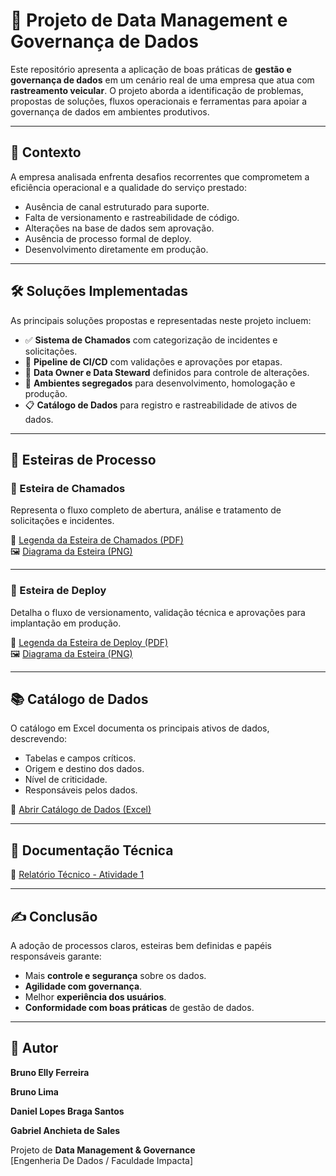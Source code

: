 # 🚚 Projeto de Data Management e Governança de Dados

Este repositório apresenta a aplicação de boas práticas de **gestão e governança de dados** em um cenário real de uma empresa que atua com **rastreamento veicular**. O projeto aborda a identificação de problemas, propostas de soluções, fluxos operacionais e ferramentas para apoiar a governança de dados em ambientes produtivos.

---

## 📌 Contexto

A empresa analisada enfrenta desafios recorrentes que comprometem a eficiência operacional e a qualidade do serviço prestado:

- Ausência de canal estruturado para suporte.
- Falta de versionamento e rastreabilidade de código.
- Alterações na base de dados sem aprovação.
- Ausência de processo formal de deploy.
- Desenvolvimento diretamente em produção.

---

## 🛠️ Soluções Implementadas

As principais soluções propostas e representadas neste projeto incluem:

- ✅ **Sistema de Chamados** com categorização de incidentes e solicitações.
- 🔄 **Pipeline de CI/CD** com validações e aprovações por etapas.
- 👤 **Data Owner e Data Steward** definidos para controle de alterações.
- 🧪 **Ambientes segregados** para desenvolvimento, homologação e produção.
- 📋 **Catálogo de Dados** para registro e rastreabilidade de ativos de dados.

---

## 🔀 Esteiras de Processo

### 🔧 Esteira de Chamados

Representa o fluxo completo de abertura, análise e tratamento de solicitações e incidentes.

📄 [Legenda da Esteira de Chamados (PDF)](./Esteira%20de%20Chamados/Esteira%20de%20Chamados.pdf)  
🖼️ [Diagrama da Esteira (PNG)](./Esteira%20de%20Chamados/Esteira%20de%20Chamados.png)

---

### 🚀 Esteira de Deploy

Detalha o fluxo de versionamento, validação técnica e aprovações para implantação em produção.

📄 [Legenda da Esteira de Deploy (PDF)](./Esteira%20de%20Deploy/Esteira%20de%20Deploy.pdf)  
🖼️ [Diagrama da Esteira (PNG)](./Esteira%20de%20Deploy/Esteira%20de%20Deploy.png)

---

## 📚 Catálogo de Dados

O catálogo em Excel documenta os principais ativos de dados, descrevendo:

- Tabelas e campos críticos.
- Origem e destino dos dados.
- Nível de criticidade.
- Responsáveis pelos dados.

📁 [Abrir Catálogo de Dados (Excel)](./Catálogo.xlsx)

---

## 📎 Documentação Técnica

📄 [Relatório Técnico - Atividade 1](./Atividade%201.docx)

---

## ✍️ Conclusão

A adoção de processos claros, esteiras bem definidas e papéis responsáveis garante:

- Mais **controle e segurança** sobre os dados.
- **Agilidade com governança**.
- Melhor **experiência dos usuários**.
- **Conformidade com boas práticas** de gestão de dados.

---

## 👤 Autor

**Bruno Elly Ferreira**

**Bruno Lima**

**Daniel Lopes Braga Santos**

**Gabriel Anchieta de Sales** 

Projeto de **Data Management & Governance**  
[Engenheria De Dados / Faculdade Impacta]  

